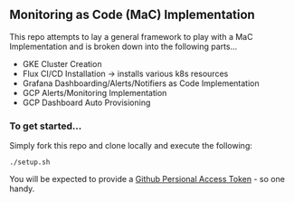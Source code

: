 ## Monitoring as Code (MaC) Implementation
This repo attempts to lay a general framework to play with a MaC Implementation and is broken down into the following parts...

- GKE Cluster Creation
- Flux CI/CD Installation -> installs various k8s resources
- Grafana Dashboarding/Alerts/Notifiers as Code Implementation
- GCP Alerts/Monitoring Implementation
- GCP Dashboard Auto Provisioning

### To get started...

Simply fork this repo and clone locally and execute the following:

`./setup.sh`

You will be expected to provide a [Github Persional Access Token](https://docs.github.com/en/free-pro-team@latest/github/authenticating-to-github/creating-a-personal-access-token) - so one handy.